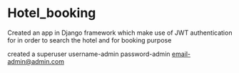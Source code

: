 # Hotel_booking
Created an app in Django framework which make use of JWT authentication for in order to search the hotel and for booking purpose 

created a superuser 
username-admin
password-admin
email-admin@admin.com

